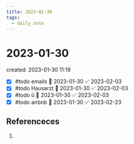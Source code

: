 ```yaml
---
title: 2023-01-30
tags:
  - daily_note
---
```


# 2023-01-30
created: 2023-01-30 11:19

- [x] #todo emails 📅 2023-01-30 ✅ 2023-02-03
- [x] #todo Hausarzt 📅 2023-01-30 ✅ 2023-02-03
- [x] #todo ü 📅 2023-01-30 ✅ 2023-02-03
- [x] #todo airbnb 📅 2023-01-30 ✅ 2023-02-23

## Referenceces
1. 